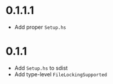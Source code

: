 # 0.1.1.1

- Add proper `Setup.hs`

# 0.1.1

- Add `Setup.hs` to sdist
- Add type-level `FileLockingSupported`
